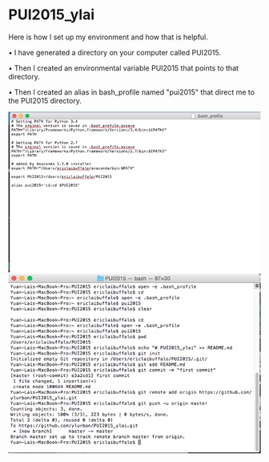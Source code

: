 # PUI2015_ylai

Here is how I set up my environment and how that is helpful.

• I have generated a directory on your computer called PUI2015.

• Then I created an environmental variable PUI2015 that points to that directory.

• Then I created an alias in bash_profile named "pui2015" that direct me to the PUI2015 directory.

![Alt text](ylai_bash.png)
![Alt text](ylai_setup_env.png)
